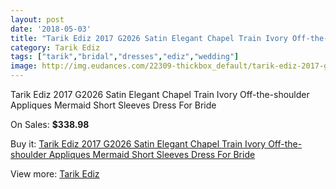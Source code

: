 ```yaml
---
layout: post
date: '2018-05-03'
title: "Tarik Ediz 2017 G2026 Satin Elegant Chapel Train Ivory Off-the-shoulder Appliques Mermaid Short Sleeves Dress For Bride"
category: Tarik Ediz
tags: ["tarik","bridal","dresses","ediz","wedding"]
image: http://img.eudances.com/22309-thickbox_default/tarik-ediz-2017-g2026-satin-elegant-chapel-train-ivory-off-the-shoulder-appliques-mermaid-short-sleeves-dress-for-bride.jpg
---
```

Tarik Ediz 2017 G2026 Satin Elegant Chapel Train Ivory Off-the-shoulder Appliques Mermaid Short Sleeves Dress For Bride

On Sales: **$338.98**
<a href="https://www.eudances.com/en/tarik-ediz/7136-tarik-ediz-2017-g2026-satin-elegant-chapel-train-ivory-off-the-shoulder-appliques-mermaid-short-sleeves-dress-for-bride.html"><amp-img layout="responsive" width="600" height="600" src="//img.eudances.com/22309-thickbox_default/tarik-ediz-2017-g2026-satin-elegant-chapel-train-ivory-off-the-shoulder-appliques-mermaid-short-sleeves-dress-for-bride.jpg" alt="Tarik Ediz 2017 G2026 Satin Elegant Chapel Train Ivory Off-the-shoulder Appliques Mermaid Short Sleeves Dress For Bride 0" /></a>
<a href="https://www.eudances.com/en/tarik-ediz/7136-tarik-ediz-2017-g2026-satin-elegant-chapel-train-ivory-off-the-shoulder-appliques-mermaid-short-sleeves-dress-for-bride.html"><amp-img layout="responsive" width="600" height="600" src="//img.eudances.com/22312-thickbox_default/tarik-ediz-2017-g2026-satin-elegant-chapel-train-ivory-off-the-shoulder-appliques-mermaid-short-sleeves-dress-for-bride.jpg" alt="Tarik Ediz 2017 G2026 Satin Elegant Chapel Train Ivory Off-the-shoulder Appliques Mermaid Short Sleeves Dress For Bride 1" /></a>
<a href="https://www.eudances.com/en/tarik-ediz/7136-tarik-ediz-2017-g2026-satin-elegant-chapel-train-ivory-off-the-shoulder-appliques-mermaid-short-sleeves-dress-for-bride.html"><amp-img layout="responsive" width="600" height="600" src="//img.eudances.com/22311-thickbox_default/tarik-ediz-2017-g2026-satin-elegant-chapel-train-ivory-off-the-shoulder-appliques-mermaid-short-sleeves-dress-for-bride.jpg" alt="Tarik Ediz 2017 G2026 Satin Elegant Chapel Train Ivory Off-the-shoulder Appliques Mermaid Short Sleeves Dress For Bride 2" /></a>
<a href="https://www.eudances.com/en/tarik-ediz/7136-tarik-ediz-2017-g2026-satin-elegant-chapel-train-ivory-off-the-shoulder-appliques-mermaid-short-sleeves-dress-for-bride.html"><amp-img layout="responsive" width="600" height="600" src="//img.eudances.com/22310-thickbox_default/tarik-ediz-2017-g2026-satin-elegant-chapel-train-ivory-off-the-shoulder-appliques-mermaid-short-sleeves-dress-for-bride.jpg" alt="Tarik Ediz 2017 G2026 Satin Elegant Chapel Train Ivory Off-the-shoulder Appliques Mermaid Short Sleeves Dress For Bride 3" /></a>

Buy it: [Tarik Ediz 2017 G2026 Satin Elegant Chapel Train Ivory Off-the-shoulder Appliques Mermaid Short Sleeves Dress For Bride](https://www.eudances.com/en/tarik-ediz/7136-tarik-ediz-2017-g2026-satin-elegant-chapel-train-ivory-off-the-shoulder-appliques-mermaid-short-sleeves-dress-for-bride.html "Tarik Ediz 2017 G2026 Satin Elegant Chapel Train Ivory Off-the-shoulder Appliques Mermaid Short Sleeves Dress For Bride")

View more: [Tarik Ediz](https://www.eudances.com/en/109-tarik-ediz "Tarik Ediz")
